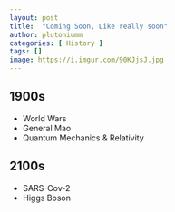 ```yaml
---
layout: post
title:  "Coming Soon, Like really soon"
author: plutoniumm
categories: [ History ]
tags: []
image: https://i.imgur.com/90KJjsJ.jpg
---
```


## 1900s
- World Wars
- General Mao
- Quantum Mechanics & Relativity

## 2100s
- SARS-Cov-2
- Higgs Boson